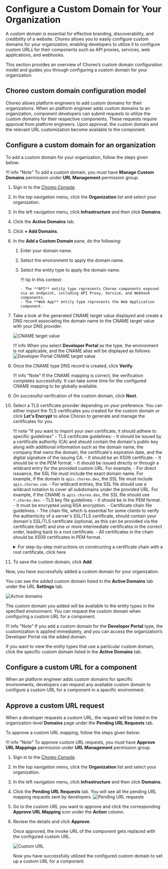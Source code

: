 
# Configure a Custom Domain for Your Organization

A custom domain is essential for effective branding, discoverability, and credibility of a website. Choreo allows you to easily configure custom domains for your organization, enabling developers to utilize it to configure custom URLs for their components such as API proxies, services, web applications, and webhooks.

This section provides an overview of Choreo’s custom domain configuration model and guides you through configuring a custom domain for your organization.

## Choreo custom domain configuration model

Choreo allows platform engineers to add custom domains for their organizations. When an platform engineer adds custom domains to an organization, component developers can submit requests to utilize the custom domains for their respective components. These requests require approval from platform engineers. Upon approval, the custom domain and the relevant URL customization become available to the component.

## Configure a custom domain for an organization

To add a custom domain for your organization, follow the steps given below:

!!! info "Note"
     To add a custom domain, you must have **Manage Custom Domains** permission under **URL Management** permission group.

1.  Sign in to the [Choreo Console](https://console.choreo.dev/).
2.  In the top navigation menu, click the **Organization** list and select your organization.
3.  In the left navigation menu, click **Infrastructure** and then click **Domains**.
4.  Click the **Active Domains** tab.
5.  Click **+ Add Domains**.
6.  In the **Add a Custom Domain** pane, do the following:

    1.  Enter your domain name.
    2.  Select the environment to apply the domain name.
    3.  Select the entity type to apply the domain name.

        !!! tip
            In this context:

            - The **API** entity type represents Choreo components exposed via an endpoint, including API Proxy, Service, and Webhook components.
            - The **Web App** entity type represents the Web Application component.

7.  Take a look at the generated CNAME target value displayed and create a DNS record associating the domain name to the CNAME target value with your DNS provider.

    ![CNAME target value](../../assets/img/administer/configure-domain/cname-target-value.png)

    !!! info
        When you select **Developer Portal** as the type, the environment is not applicable, and the CNAME alias will be displayed as follows:
    ![Developer Portal CNAME target value](../../assets/img/administer/configure-domain/developer-portal-cname-target-value.png)

8.  Once the CNAME type DNS record is created, click **Verify**.

    !!! info "Note"
            If the CNAME mapping is correct, the verification completes successfully. It can take some time for the configured CNAME mapping to be globally available.

9.  On successful verification of the custom domain, click **Next**.
10. Select a TLS certificate provider depending on your preference. You can either import the TLS certificates you created for the custom domain or click **Let's Encrypt** to allow Choreo to generate and manage the certificates for you.


    !!! note "If you want to import your own certificate, it should adhere to specific guidelines"
          - TLS certificate guidelines:
             - It should be issued by a certificate authority (CA) and should contain the domain's public key along with additional information such as the domain name, the company that owns the domain, the certificate's expiration date, and the digital signature of the issuing CA.
             - It should be an X509 certificate.
             - It should be in the PEM format.
             - It should be issued directly or through a wildcard entry for the provided custom URL. For example,
                - For direct issuance, the SSL file must include the exact domain name. For example, if the domain is `apis.choreo.dev`, the SSL file must include `apis.choreo.com`.
                - For wildcard entries, the SSL file should use a wildcard notation to cover all subdomains under the provided URL. For example, if the CNAME is `apis.choreo.dev`, the SSL file should use `*.choreo.dev`.
          - TLS key file guidelines:
             - It should be in the PEM format.
             - It must be encrypted using RSA encryption.
          - Certificate chain file guidelines:
             - The chain file, which is essential for some clients to verify the authenticity of a server's SSL/TLS certificate, should contain your domain's SSL/TLS certificate (optional, as this can be provided via the certificate itself) and one or more intermediate certificates in the correct order, leading back to a root certificate.
             - All certificates in the chain should be X509 certificates in PEM format.
               <details><summary>For step-by-step instructions on constructing a certificate chain with a root certificate, click here</summary>
               To construct a certificate chain with a root certificate, you must organize and combine the certificates in the correct sequence. A typical certificate chain consists of the following:
                 - **Root certificate**: The trusted self-signed certificate issued by the certificate authority (CA).
                 - **Intermediate certificates** (if any): Certificates issued by the root CA to subordinate CAs.
                 - **Leaf certificate**: Your end-entity certificate issued by the CA. This is an optional certificate that may be included within the chain or provided separately.<br><br>
                Follow these steps to construct the certificate chain:
                    1. Obtain and organize your certificates in the correct order:
                        - **Leaf certificate**: The public certificate issued by the CA. This is optional and may be included within the chain or provided separately.
                        - **Intermediate certificates**: Obtain these from the CA, if applicable.
                        - **Root certificate**: Obtain this from the CA.  If it is self-signed, it serves as the trust anchor.
                    2. Combine the certificates into a single file in the following order:
                        - Leaf certificate: This is your public certificate issued by the CA.
                        - Intermediate certificates if applicable: Include these in the correct hierarchical order.
                        - Root certificate: Include this at the end of the file.<br><br>
                        Use a text editor or a command-line tool to concatenate the certificates into one file, ensuring each certificate begins and ends with the proper markers. Also make sure the `BEGIN CERTIFICATE` and `END CERTIFICATE` markers appear on a new line:
                    ```
                     -----BEGIN CERTIFICATE-----
                     <Leaf Certificate Content>
                     -----END CERTIFICATE-----
                     -----BEGIN CERTIFICATE-----
                     <Intermediate Certificate Content>
                     -----END CERTIFICATE-----
                     -----BEGIN CERTIFICATE-----
                     <Root Certificate Content>
                     -----END CERTIFICATE-----
                    ```
                    3. Save the concatenated file. You can save it with a name such as `certificate_chain.pem`.
                    4. Use the following command to verify that your certificate chain is constructed correctly:
                    ```
                    openssl verify -CAfile <root_or_bundle_cert>.pem certificate_chain.pem
                    ```
                    Replace `<root_or_bundle_cert>.pem` with the path to your root certificate or a bundle containing both the root and intermediate certificates.
                    5. Once the certificate chain is verified, upload it via the Choreo Console:
                        ![Upload certificate chain](../../assets/img/administer/configure-domain/upload-certificate-chain.png)
                        - If the constructed chain includes the leaf certificate, follow these steps:
                            - Upload the constructed certificate chain in the **TLS Certificate** field.
                            - Upload the private key file in the **TLS Key File** field.
                            - Do not upload a certificate chain file, as it is already included in the TLS certificate.
                        - If the constructed chain does not include the leaf certificate, follow these steps:
                            - Upload the leaf certificate in the **TLS Certificate** field.
                            - Upload the private key file in the **TLS Key File** field.
                            - Upload the constructed certificate chain in the **Certificate Chain File** field.

     To proceed with this step in this guide, click **Let's Encrypt**.

11. To save the custom domain, click **Add**.

Now, you have successfully added a custom domain for your organization.

You can see the added custom domain listed in the **Active Domains** tab under the URL **Settings** tab.

![Active domains](../../assets/img/administer/configure-domain/active-domains.png)

The custom domain you added will be available to the entity types in the specified environment. You can request the custom domain when configuring a custom URL for a component.

!!! info "Note"
        If you add a custom domain for the **Developer Portal** type, the customization is applied immediately, and you can access the organization’s Developer Portal via the added domain.

If you want to view the entity types that use a particular custom domain, click the specific custom domain listed in the **Active Domains** tab.

## Configure a custom URL for a component

When an platform engineer adds custom domains for specific environments, developers can request any available custom domain to configure a custom URL for a component in a specific environment.


## Approve a custom URL request

When a developer requests a custom URL, the request will be listed in the organization-level **Domains** page under the **Pending URL Requests** tab.

To approve a custom URL mapping, follow the steps given below:

!!! info "Note"
     To approve custom URL requests, you must have **Approve URL Mappings** permission under **URL Management** permission group.


1. Sign in to the [Choreo Console](https://console.choreo.dev/).
2. In the top navigation menu, click the **Organization** list and select your organization.
3. In the left navigation menu, click **Infrastructure** and then click **Domains**.
4. Click the **Pending URL Requests** tab. You will see all the pending URL mapping requests sent by developers.
   ![Pending URL requests](../../assets/img/administer/configure-domain/pending-url-requests.png)
5. Go to the custom URL you want to approve and click the corresponding **Approve URL Mapping** icon under the **Action** column.
6. Review the details and click **Approve**.

   Once approved, the invoke URL of the component gets replaced with the configured custom URL.

   ![Custom URL](../../assets/img/administer/configure-domain/custom-url.png)

   Now you have successfully utilized the configured custom domain to set up a custom URL for a component.
